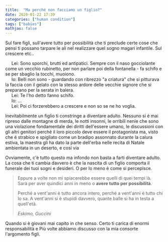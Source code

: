 ```yaml
---
title:  "Ma perché non facciamo un figlio?"
date: 2020-01-22 17:39
categories: ["human condition"]
tags: ["babies"]
mathjax: false
---
```


Sul fare figli, sull'avere tutto per possibilità che ti preclude certe cose che
pensi ti possano tarpare le ali nel realizzare quel sogno magari infantile. Sul
crescere etc..

&nbsp;&nbsp;&nbsp;&nbsp; Lei: Sono sporchi, brutti ed antipatici.
Sempre con il naso gocciolante come un vecchio rubinetto,
per non parlare poi della fontanella -
fa schifo e se per sbaglio la tocchi, muoiono.  
&nbsp;&nbsp;&nbsp;&nbsp; Io: Belli non sono -
guardando con ribrezzo "a criatura" che si pitturava la faccia con il gelato
con la stesso ardore delle vecchie signore che si preparano per la serata in balera.  
&nbsp;&nbsp;&nbsp;&nbsp; Lei: Te l'ho detto fanno schifo.  
&nbsp;&nbsp;&nbsp;&nbsp; Io: ...  
&nbsp;&nbsp;&nbsp;&nbsp; Lei: Poi ci forzerebbero a crescere
e non so se ne ho voglia.

Inevitabilmente un figlio ti constringe a diventare adulto.
Nessuno si é mai ripreso dalle montagne di merda, le notti insonni, le orribili
nenie che sono una violazione fondamentale dei diritti dell'essere umano,
le discussioni con gli altri genitori perché il loro piccolo deve essere il
protagonista ma, visto che é strabico e spigliato come un bradipo assonnato
durante la calura estiva, la maestra gli ha dato la parte dell'erba
nelle recita di Natale ambientata in un deserto, e cosí via

Ovviamente, c'è tutto questo ma infondo non basta a farti diventare adulto.
La cosa che ti cambia davvero è che la nascita di un figlio comporta il
funerale dei tuoi sogni e desideri. O per lo meno è come si percepisce.

> Eppure a volte non mi spiacerebbe essere quelli di quei tempi là.  
> Sarà per aver quindici anni in meno o **avere tutto per possibilità**.
>
> Perché a vent'anni è tutto ancora intero, perché a vent'anni è tutto chi lo sa.
> A vent'anni si è stupidi davvero, quante balle si ha in testa a quell'età. 
>  
> *Eskimo, Guccini*

Quando si è giovani
mai capito in che senso. Certo ti carica di enormi responsabilità e
Più volte abbiamo discusso con la mia consorte l'argomento figli.
